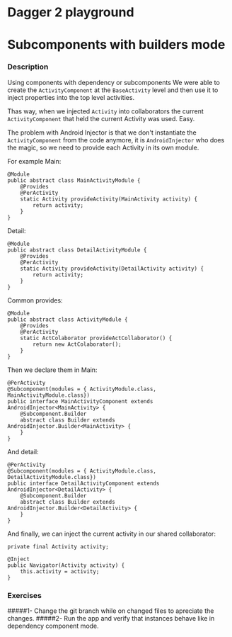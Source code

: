 Dagger 2 playground
================

# Subcomponents with builders mode

### Description

Using components with dependency or subcomponents We were able to create the  `ActivityComponent`  at the `BaseActivity` level and then use it to inject properties into the top level activities. 

Thas way, when we injected `Activity` into collaborators the current `ActivityComponent` that held the current Activity was used. Easy.

The problem with Android Injector is that we don't instantiate the `ActivityComponent` from the code anymore, it is `AndroidInjector` who does the magic, so we need to provide each Activity in its own module.

For example Main:

    @Module
    public abstract class MainActivityModule {
        @Provides
        @PerActivity
        static Activity provideActivity(MainActivity activity) {
            return activity;
        }
    }

Detail:

    @Module
    public abstract class DetailActivityModule {
        @Provides
        @PerActivity
        static Activity provideActivity(DetailActivity activity) {
            return activity;
        }
    }

Common provides:

    @Module
    public abstract class ActivityModule {
        @Provides
        @PerActivity
        static ActColaborator provideActCollaborator() {
            return new ActColaborator();
        }
    }

Then we declare them in Main:

    @PerActivity
    @Subcomponent(modules = { ActivityModule.class, MainActivityModule.class})
    public interface MainActivityComponent extends AndroidInjector<MainActivity> {
        @Subcomponent.Builder
        abstract class Builder extends AndroidInjector.Builder<MainActivity> {
        }
    }

And detail:

    @PerActivity
    @Subcomponent(modules = { ActivityModule.class, DetailActivityModule.class})
    public interface DetailActivityComponent extends AndroidInjector<DetailActivity> {
        @Subcomponent.Builder
        abstract class Builder extends AndroidInjector.Builder<DetailActivity> {
        }
    }


And finally, we can inject the current activity in our shared collaborator:

    private final Activity activity;

    @Inject
    public Navigator(Activity activity) {
        this.activity = activity;
    }



### Exercises

#####1- Change the git branch while on changed files to apreciate the changes. 
#####2- Run the app and verify that instances behave like in dependency component mode.



